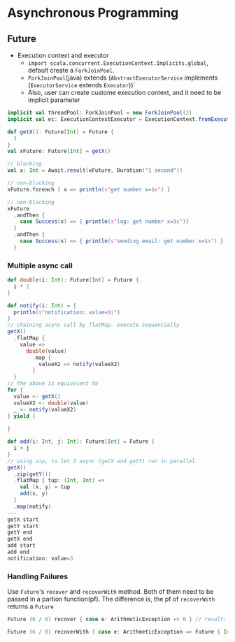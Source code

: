 # Asynchronous Programming

## Future

* Execution context and executor
  * `import scala.concurrent.ExecutionContext.Implicits.global`, default create a `ForkJoinPool`. 
  * `ForkJoinPool`(java) extends (`AbstractExecutorService` implements (`ExecutorService` extends `Executor`))`
  * Also, user can create custome execution context, and it need to be implicit parameter

```scala
implicit val threadPool: ForkJoinPool = new ForkJoinPool(2)
implicit val ec: ExecutionContextExecutor = ExecutionContext.fromExecutorService(threadPool)
```

```scala
def getX(): Future[Int] = Future {
  1
}
val xFuture: Future[Int] = getX()

// blocking
val x: Int = Await.result(xFuture, Duration("1 second")) 

// non-blocking
xFuture.foreach { x => println(s"get number x=$x") }

// non-blocking
xFuture
  .andThen {
    case Success(x) => { println(s"log: get number x=$x")}
  }
  .andThen {
    case Success(x) => { println(s"sending email: get number x=$x") }
  }
```

### Multiple async call

```scala
def double(i: Int): Future[Int] = Future {
  i * 2
}

def notify(i: Int) = {
  println(s"notification: value=$i")
}
// chaining async call by flatMap. execute sequencially
getX()
  .flatMap {
    value =>
      double(value)
        .map {
          valueX2 => notify(valueX2)
        }
  }
// the above is equivalent to
for {
  value <- getX()
  valueX2 <- double(value)
  _ <- notify(valueX2)
} yield {
  
}

def add(i: Int, j: Int): Future[Int] = Future {
  i + j
}
// using zip, to let 2 async (getX and getY) run in parallel
getX()
  .zip(getY())
  .flatMap { tup: (Int, Int) =>
    val (x, y) = tup
    add(x, y)
  }
  .map(notify)
---
getX start
getY start
getY end
getX end
add start
add end
notification: value=3
```

### Handling Failures

Use `Future`'s `recover` and `recoverWith` method. Both of them need to be passed in a partion function(pf). The difference is, the pf of `recoverWith` returns a `Future`


```scala
Future (6 / 0) recover { case e: ArithmeticException => 0 } // result: 0

Future (6 / 0) recoverWith { case e: ArithmeticException => Future { Int.MaxValue } } // result: Int.MaxValue
```
